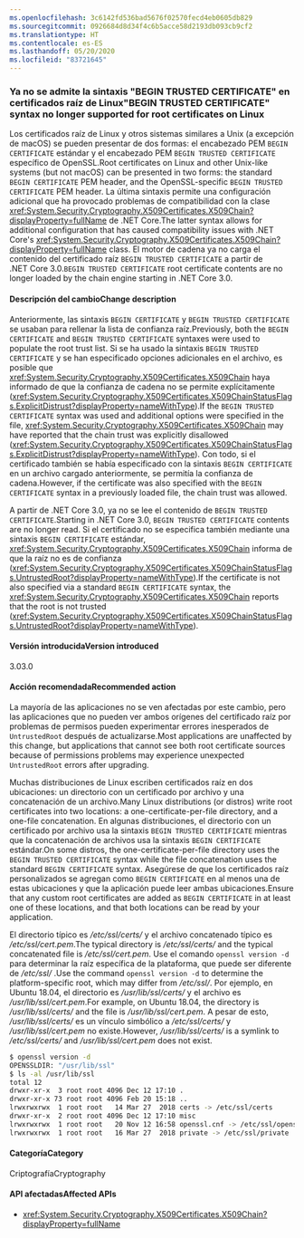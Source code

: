 ```yaml
---
ms.openlocfilehash: 3c6142fd536bad5676f02570fecd4eb0605db829
ms.sourcegitcommit: 0926684d8d34f4c6b5acce58d2193db093cb9cf2
ms.translationtype: HT
ms.contentlocale: es-ES
ms.lasthandoff: 05/20/2020
ms.locfileid: "83721645"
---
```

### <a name="begin-trusted-certificate-syntax-no-longer-supported-for-root-certificates-on-linux"></a><span data-ttu-id="af75c-101">Ya no se admite la sintaxis "BEGIN TRUSTED CERTIFICATE" en certificados raíz de Linux</span><span class="sxs-lookup"><span data-stu-id="af75c-101">"BEGIN TRUSTED CERTIFICATE" syntax no longer supported for root certificates on Linux</span></span>

<span data-ttu-id="af75c-102">Los certificados raíz de Linux y otros sistemas similares a Unix (a excepción de macOS) se pueden presentar de dos formas: el encabezado PEM `BEGIN CERTIFICATE` estándar y el encabezado PEM `BEGIN TRUSTED CERTIFICATE` específico de OpenSSL.</span><span class="sxs-lookup"><span data-stu-id="af75c-102">Root certificates on Linux and other Unix-like systems (but not macOS) can be presented in two forms: the standard `BEGIN CERTIFICATE` PEM header, and the OpenSSL-specific `BEGIN TRUSTED CERTIFICATE` PEM header.</span></span> <span data-ttu-id="af75c-103">La última sintaxis permite una configuración adicional que ha provocado problemas de compatibilidad con la clase <xref:System.Security.Cryptography.X509Certificates.X509Chain?displayProperty=fullName> de .NET Core.</span><span class="sxs-lookup"><span data-stu-id="af75c-103">The latter syntax allows for additional configuration that has caused compatibility issues with .NET Core's <xref:System.Security.Cryptography.X509Certificates.X509Chain?displayProperty=fullName> class.</span></span> <span data-ttu-id="af75c-104">El motor de cadena ya no carga el contenido del certificado raíz `BEGIN TRUSTED CERTIFICATE` a partir de .NET Core 3.0.</span><span class="sxs-lookup"><span data-stu-id="af75c-104">`BEGIN TRUSTED CERTIFICATE` root certificate contents are no longer loaded by the chain engine starting in .NET Core 3.0.</span></span>

#### <a name="change-description"></a><span data-ttu-id="af75c-105">Descripción del cambio</span><span class="sxs-lookup"><span data-stu-id="af75c-105">Change description</span></span>

<span data-ttu-id="af75c-106">Anteriormente, las sintaxis `BEGIN CERTIFICATE` y `BEGIN TRUSTED CERTIFICATE` se usaban para rellenar la lista de confianza raíz.</span><span class="sxs-lookup"><span data-stu-id="af75c-106">Previously, both the `BEGIN CERTIFICATE` and `BEGIN TRUSTED CERTIFICATE` syntaxes were used to populate the root trust list.</span></span> <span data-ttu-id="af75c-107">Si se ha usado la sintaxis `BEGIN TRUSTED CERTIFICATE` y se han especificado opciones adicionales en el archivo, es posible que <xref:System.Security.Cryptography.X509Certificates.X509Chain> haya informado de que la confianza de cadena no se permite explícitamente (<xref:System.Security.Cryptography.X509Certificates.X509ChainStatusFlags.ExplicitDistrust?displayProperty=nameWithType>).</span><span class="sxs-lookup"><span data-stu-id="af75c-107">If the `BEGIN TRUSTED CERTIFICATE` syntax was used and additional options were specified in the file, <xref:System.Security.Cryptography.X509Certificates.X509Chain> may have reported that the chain trust was explicitly disallowed (<xref:System.Security.Cryptography.X509Certificates.X509ChainStatusFlags.ExplicitDistrust?displayProperty=nameWithType>).</span></span> <span data-ttu-id="af75c-108">Con todo, si el certificado también se había especificado con la sintaxis `BEGIN CERTIFICATE` en un archivo cargado anteriormente, se permitía la confianza de cadena.</span><span class="sxs-lookup"><span data-stu-id="af75c-108">However, if the certificate was also specified with the `BEGIN CERTIFICATE` syntax in a previously loaded file, the chain trust was allowed.</span></span>

<span data-ttu-id="af75c-109">A partir de .NET Core 3.0, ya no se lee el contenido de `BEGIN TRUSTED CERTIFICATE`.</span><span class="sxs-lookup"><span data-stu-id="af75c-109">Starting in .NET Core 3.0, `BEGIN TRUSTED CERTIFICATE` contents are no longer read.</span></span> <span data-ttu-id="af75c-110">Si el certificado no se especifica también mediante una sintaxis `BEGIN CERTIFICATE` estándar, <xref:System.Security.Cryptography.X509Certificates.X509Chain> informa de que la raíz no es de confianza (<xref:System.Security.Cryptography.X509Certificates.X509ChainStatusFlags.UntrustedRoot?displayProperty=nameWithType>).</span><span class="sxs-lookup"><span data-stu-id="af75c-110">If the certificate is not also specified via a standard `BEGIN CERTIFICATE` syntax, the <xref:System.Security.Cryptography.X509Certificates.X509Chain> reports that the root is not trusted (<xref:System.Security.Cryptography.X509Certificates.X509ChainStatusFlags.UntrustedRoot?displayProperty=nameWithType>).</span></span>

#### <a name="version-introduced"></a><span data-ttu-id="af75c-111">Versión introducida</span><span class="sxs-lookup"><span data-stu-id="af75c-111">Version introduced</span></span>

<span data-ttu-id="af75c-112">3.0</span><span class="sxs-lookup"><span data-stu-id="af75c-112">3.0</span></span>

#### <a name="recommended-action"></a><span data-ttu-id="af75c-113">Acción recomendada</span><span class="sxs-lookup"><span data-stu-id="af75c-113">Recommended action</span></span>

<span data-ttu-id="af75c-114">La mayoría de las aplicaciones no se ven afectadas por este cambio, pero las aplicaciones que no pueden ver ambos orígenes del certificado raíz por problemas de permisos pueden experimentar errores inesperados de `UntrustedRoot` después de actualizarse.</span><span class="sxs-lookup"><span data-stu-id="af75c-114">Most applications are unaffected by this change, but applications that cannot see both root certificate sources because of permissions problems may experience unexpected `UntrustedRoot` errors after upgrading.</span></span>

<span data-ttu-id="af75c-115">Muchas distribuciones de Linux escriben certificados raíz en dos ubicaciones: un directorio con un certificado por archivo y una concatenación de un archivo.</span><span class="sxs-lookup"><span data-stu-id="af75c-115">Many Linux distributions (or distros) write root certificates into two locations: a one-certificate-per-file directory, and a one-file concatenation.</span></span> <span data-ttu-id="af75c-116">En algunas distribuciones, el directorio con un certificado por archivo usa la sintaxis `BEGIN TRUSTED CERTIFICATE` mientras que la concatenación de archivos usa la sintaxis `BEGIN CERTIFICATE` estándar.</span><span class="sxs-lookup"><span data-stu-id="af75c-116">On some distros, the one-certificate-per-file directory uses the `BEGIN TRUSTED CERTIFICATE` syntax while the file concatenation uses the standard `BEGIN CERTIFICATE` syntax.</span></span> <span data-ttu-id="af75c-117">Asegúrese de que los certificados raíz personalizados se agregan como `BEGIN CERTIFICATE` en al menos una de estas ubicaciones y que la aplicación puede leer ambas ubicaciones.</span><span class="sxs-lookup"><span data-stu-id="af75c-117">Ensure that any custom root certificates are added as `BEGIN CERTIFICATE` in at least one of these locations, and that both locations can be read by your application.</span></span>

<span data-ttu-id="af75c-118">El directorio típico es */etc/ssl/certs/* y el archivo concatenado típico es */etc/ssl/cert.pem*.</span><span class="sxs-lookup"><span data-stu-id="af75c-118">The typical directory is */etc/ssl/certs/* and the typical concatenated file is */etc/ssl/cert.pem*.</span></span> <span data-ttu-id="af75c-119">Use el comando `openssl version -d` para determinar la raíz específica de la plataforma, que puede ser diferente de */etc/ssl/* .</span><span class="sxs-lookup"><span data-stu-id="af75c-119">Use the command `openssl version -d` to determine the platform-specific root, which may differ from */etc/ssl/*.</span></span> <span data-ttu-id="af75c-120">Por ejemplo, en Ubuntu 18.04, el directorio es */usr/lib/ssl/certs/* y el archivo es */usr/lib/ssl/cert.pem*.</span><span class="sxs-lookup"><span data-stu-id="af75c-120">For example, on Ubuntu 18.04, the directory is */usr/lib/ssl/certs/* and the file is */usr/lib/ssl/cert.pem*.</span></span> <span data-ttu-id="af75c-121">A pesar de esto, */usr/lib/ssl/certs/* es un vínculo simbólico a */etc/ssl/certs/* y */usr/lib/ssl/cert.pem* no existe.</span><span class="sxs-lookup"><span data-stu-id="af75c-121">However, */usr/lib/ssl/certs/* is a symlink to */etc/ssl/certs/* and */usr/lib/ssl/cert.pem* does not exist.</span></span>

```bash
$ openssl version -d
OPENSSLDIR: "/usr/lib/ssl"
$ ls -al /usr/lib/ssl
total 12
drwxr-xr-x  3 root root 4096 Dec 12 17:10 .
drwxr-xr-x 73 root root 4096 Feb 20 15:18 ..
lrwxrwxrwx  1 root root   14 Mar 27  2018 certs -> /etc/ssl/certs
drwxr-xr-x  2 root root 4096 Dec 12 17:10 misc
lrwxrwxrwx  1 root root   20 Nov 12 16:58 openssl.cnf -> /etc/ssl/openssl.cnf
lrwxrwxrwx  1 root root   16 Mar 27  2018 private -> /etc/ssl/private
```

#### <a name="category"></a><span data-ttu-id="af75c-122">Categoría</span><span class="sxs-lookup"><span data-stu-id="af75c-122">Category</span></span>

<span data-ttu-id="af75c-123">Criptografía</span><span class="sxs-lookup"><span data-stu-id="af75c-123">Cryptography</span></span>

#### <a name="affected-apis"></a><span data-ttu-id="af75c-124">API afectadas</span><span class="sxs-lookup"><span data-stu-id="af75c-124">Affected APIs</span></span>

- <xref:System.Security.Cryptography.X509Certificates.X509Chain?displayProperty=fullName>

<!--

#### Affected APIs

- `T:System.Security.Cryptography.X509Certificates.X509Chain`

-->
